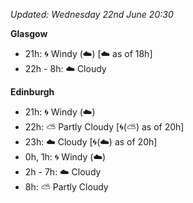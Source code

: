 *Updated: Wednesday 22nd June 20:30*

**Glasgow**

* 21h: :cyclone: Windy (:cloud:) [:cloud: as of 18h]
* 22h - 8h: :cloud: Cloudy

**Edinburgh**

* 21h: :cyclone: Windy (:cloud:)
* 22h: :partly_sunny: Partly Cloudy [:cyclone:(:partly_sunny:) as of 20h]
* 23h: :cloud: Cloudy [:cyclone:(:cloud:) as of 20h]
* 0h, 1h: :cyclone: Windy (:cloud:)
* 2h - 7h: :cloud: Cloudy
* 8h: :partly_sunny: Partly Cloudy
